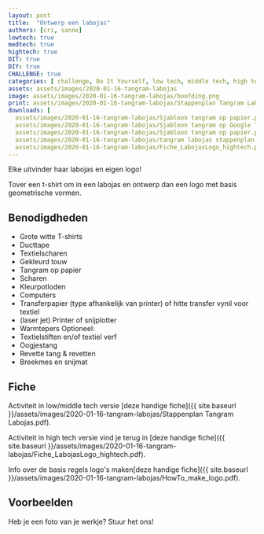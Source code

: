 ```yaml
---
layout: post
title:  "Ontwerp een labojas"
authors: [cri, sanne] 
lowtech: true
medtech: true
hightech: true
DIT: true
DIY: true
CHALLENGE: true
categories: [ challenge, Do It Yourself, low tech, middle tech, high tech, snijplotter, warmtepers]
assets: assets/images/2020-01-16-tangram-labojas
image: assets/images/2020-01-16-tangram-labojas/hoofding.png
print: assets/images/2020-01-16-tangram-labojas/Stappenplan Tangram Labojas.pdf 
downloads: [
  assets/images/2020-01-16-tangram-labojas/Sjabloon tangram op papier.pdf,
  assets/images/2020-01-16-tangram-labojas/Sjabloon tangram op Google Tekeningen.jpg , 
  assets/images/2020-01-16-tangram-labojas/Sjabloon tangram op papier.pdf, 
  assets/images/2020-01-16-tangram-labojas/tangram labojas stappenplan.pptx, 
  assets/images/2020-01-16-tangram-labojas/Fiche_LabojasLogo_hightech.pdf]
---
```

Elke uitvinder haar labojas en eigen logo! 

Tover een t-shirt om in een labojas en ontwerp dan een logo met basis geometrische vormen. 
## Benodigdheden

*  Grote witte T-shirts
*  Ducttape
*  Textielscharen
*  Gekleurd touw
*  Tangram op papier
*  Scharen
*  Kleurpotloden
*  Computers
*  Transferpapier (type afhankelijk van printer) of hitte transfer vynil voor textiel 
*  (laser jet) Printer of snijplotter
*  Warmtepers 
Optioneel: 
* Textielstiften en/of textiel verf
* Oogjestang
* Revette tang & revetten
* Breekmes en snijmat



## Fiche
Activiteit in low/middle tech versie  [deze handige fiche]({{ site.baseurl }}/assets/images/2020-01-16-tangram-labojas/Stappenplan Tangram Labojas.pdf).

Activiteit in high tech versie vind je terug in [deze handige fiche]({{ site.baseurl }}/assets/images/2020-01-16-tangram-labojas/Fiche_LabojasLogo_hightech.pdf).

Info over de basis regels logo's maken[deze handige fiche]({{ site.baseurl }}/assets/images/2020-01-16-tangram-labojas/HowTo_make_logo.pdf).

## Voorbeelden
Heb je een foto van je werkje? Stuur het ons!